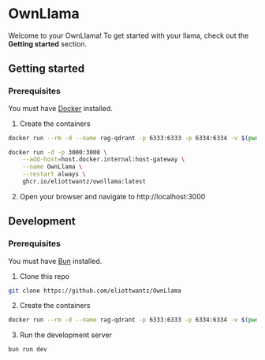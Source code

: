 # OwnLlama

Welcome to your OwnLlama! To get started with your llama, check out the **Getting started** section.

## Getting started

### Prerequisites

You must have [Docker](https://www.docker.com/products/docker-desktop) installed.

1. Create the containers

```bash
docker run --rm -d --name rag-qdrant -p 6333:6333 -p 6334:6334 -v $(pwd)/qdrant_storage:/qdrant/storage qdrant/qdrant

docker run -d -p 3000:3000 \
    --add-host=host.docker.internal:host-gateway \
    --name OwnLlama \
    --restart always \
    ghcr.io/eliottwantz/ownllama:latest
```

2. Open your browser and navigate to http://localhost:3000

## Development

### Prerequisites

You must have [Bun](https://bun.sh/) installed.

1. Clone this repo

```bash
git clone https://github.com/eliottwantz/OwnLlama
```

2. Create the containers

```bash
docker run --rm -d --name rag-qdrant -p 6333:6333 -p 6334:6334 -v $(pwd)/qdrant_storage:/qdrant/storage qdrant/qdrant
```

3. Run the development server

```bash
bun run dev
```
